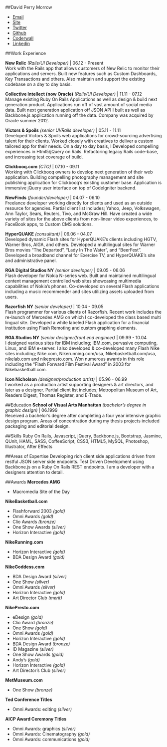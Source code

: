 ##David Perry Morrow
- [Email](dperrymorrow@gmail.com)
- [Site](http://newfinds.com)
- [Twitter](http://twitter.com/dperrymorrow)
- [Github](http://github.com/dperrymorrow)
- [Coderwall](http://coderwall.com/dperrymorrow)
- [Linkedin](http://linkedin.com/in/davidmorrow)

##Work Experience

**New Relic** *(Rails/UI Developer)* | 06.12 - Present  
Work with the Rails app that allows customers of New Relic to monitor their applications and servers. Built new features such as Custom Dashboards, Key Transactions and others. Also maintain and support the existing codebase on a day to day basis.

**Collective Intellect (now Oracle)** *(Rails/UI Developer)* | 11.11 - 07.12  
Manage existing Ruby On Rails Applications as well as design & build next generation product. Applications run off
of vast amount of social media data. Built next generation application off JSON API I built as well as Backbone.js application running off the data. Company was acquired by Oracle summer 2012.

**Victors & Spoils** *(senior UI/Rails developer)* | 05.11 - 11.11  
Developed Victors & Spoils web applications for crowd-sourcing advertising talent for their clients. Worked closely with creatives to deliver a custom tailored app for their needs. On a day to day basis, I Developed compelling experiences in Html5/jQuery on Rails. Refactoring legacy Rails code-base, and increasing test coverage of build.

**Clickbooq.com** *(CTO)* | 07.10 - 09.11  
Working with Clickbooq owners to develop next generation of their web application. Building compelling photography management and site publishing application for Clickbooq’s existing customer base. Application is immersive jQuery user interface on top of CodeIgniter backend.

**NewFinds** *(founder/developer)* | 04.07 - 06.10  
Freelance developer working directly for clients and used as an outside resource for agencies. Partial client list includes; Yahoo, Jeep, Volkswagen, Ann Taylor, Sears, Reuters, Tivo, and McGraw Hill. Have created a wide variety of sites for the above clients from non-linear video experiences, to FaceBook apps, to Custom CMS solutions.

**HyperQUAKE** *(consultant)* | 06.06 - 04.07  
Developed dynamic Flash sites for HyperQUAKE’s clients including HGTV, Warner Bros, AIGA, and others. Developed a multilingual sites for Warner Bros movies “The Departed”, “Lady In The Water”, and “BeerFest”. Developed a broadband channel for Exercise TV, and HyperQUAKE’s site and administrative panel.

**RGA Digital Studios NY** *(senior developer)* | 09.05 - 06.06  
Flash developer for Nokia N-series web. Built and maintained multilingual content management controlled web sites showcasing multimedia capabilities of Nokia’s phones. Co-developed on several Flash applications including a music recommender and sites utilizing assets uploaded from users.

**Razorfish NY** *(senior developer)* | 10.04 - 09.05  
Flash programmer for various clients of Razorfish. Recent work includes the re-launch of Mercedes AMG on which I co-developed the class based multi lingual site. Developed a white labeled Flash application for a financial institution using Flash Remoting and custom graphing elements.

**RGA Studios NY** *(senior designer/front end engineer)* | 09.99 - 10.04  
I designed various sites for IBM including; IBM.com, pervasive computing, Linux, and IBM e-server. I also developed & co-developed many Flash Nike sites including; Nike.com, Nikerunning.com/usa, Nikebasketball.com/usa, nikelab.com and nikepresto.com. Won numerous awards in this role including the “Flash Forward Film Festival Award” in 2003 for Nikebasketball.com.

**Icon Nicholson** *(designer/production artist)* | 05.96 - 06.99  
I worked as a production artist supporting designers & art directors, and later as a designer. Partial client list includes; Metropolitan Museum of Art, Readers Digest, Thomas Register, and E-Trade.

##Education
**School of Visual Arts Manhattan** *(bachelor’s degree in graphic design)* | 06.1999  
Received a bachelor’s degree after completing a four year intensive graphic design program. Areas of concentration during my thesis projects included packaging and editorial design.

##Skills
Ruby On Rails, Javascript, jQuery, Backbone.js, Bootstrap, Jasmine, QUnit, HAML, SASS, CoffeeScript, CSS3, HTML5, MySQL, Photoshop, Illustrator, After Effects

##Areas of Expertise
Developing rich client side applications driven from restful JSON server side endpoints. Test Driven Development using Backbone.js on a Ruby On Rails REST endpoints. I am a developer with a designers attention to detail.

##Awards 
**Mercedes AMG**

- Macromedia Site of the Day

**NikeBasketball.com** 

- Flashforward 2003 _(gold)_ 
- Omni Awards *(gold)*
- Clio Awards *(bronze)*
- One Show Awards *(silver)*
- Horizon Interactive *(gold)*
  
**NikeRunning.com**

- Horizon Interactive *(gold)*
- BDA Design Award *(gold)*

**NikeGoddess.com**

- BDA Design Award *(silver)*
- One Show *(silver)*
- Omni Awards *(silver)*
- Horizon Interactive *(gold)* 
- Art Director Club *(merit)*

**NikePresto.com** 

- eDesign *(gold)*
- Clio Award *(bronze)*
- One Show *(gold)*
- Omni Awards *(gold)*
- Horizon Interactive *(gold)*
- BDA Design Award *(bronze)*
- ID Magazine *(silver)* 
- One Show Awards *(gold)*
- Andy’s *(gold)*
- Horizon Interactive *(gold)*
- Art Director’s Club *(silver)*

**MetMuseum.com**

- One Show *(bronze)*

**Ted Conference Titles** 

- Omni Awards: editing *(silver)*

**AICP Award Ceremony Titles**

- Omni Awards: graphics *(silver)*
- Omni Awards: Cinematography *(gold)*
- Omni Awards: communications *(gold)*

